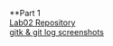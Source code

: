 **Part 1  
[Lab02 Repository](https://github.com/LillianBeals/lab2repository)  
[gitk & git log screenshots](images/labpart1.png)
